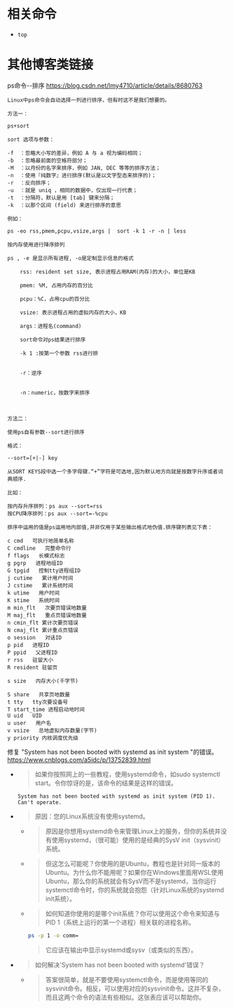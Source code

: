 
# 相关命令

- `top`

# 其他博客类链接

ps命令--排序 https://blog.csdn.net/lmy4710/article/details/8680763
```
Linux中ps命令会自动选择一列进行排序，但有时这不是我们想要的。

方法一：

ps+sort

sort 选项与参数：

-f  ：忽略大小写的差异，例如 A 与 a 视为编码相同；
-b  ：忽略最前面的空格符部分；
-M  ：以月份的名字来排序，例如 JAN, DEC 等等的排序方法；
-n  ：使用『纯数字』进行排序(默认是以文字型态来排序的)；
-r  ：反向排序；
-u  ：就是 uniq ，相同的数据中，仅出现一行代表；
-t  ：分隔符，默认是用 [tab] 键来分隔；
-k  ：以那个区间 (field) 来进行排序的意思

例如：

ps -eo rss,pmem,pcpu,vsize,args |  sort -k 1 -r -n | less

按内存使用进行降序排列

ps , -e 是显示所有进程, -o是定制显示信息的格式

    rss: resident set size, 表示进程占用RAM(内存)的大小，单位是KB

    pmem: %M, 占用内存的百分比

    pcpu：%C，占用cpu的百分比

    vsize: 表示进程占用的虚拟内存的大小，KB

    args：进程名(command)

    sort命令对ps结果进行排序

    -k 1 :按第一个参数 rss进行排


    -r：逆序


    -n：numeric，按数字来排序



方法二：

使用ps自有参数--sort进行排序

格式：

--sort=[+|-] key

从SORT KEYS段中选一个多字母键.“+”字符是可选地,因为默认地方向就是按数字升序或者词典顺序.

比如：

按内存升序排列：ps aux --sort=rss 
按CPU降序排列：ps aux --sort=-%cpu

排序中运用的值是ps运用地内部值,并非仅用于某些输出格式地伪值.排序键列表见下表：

c cmd   可执行地简单名称 
C cmdline   完整命令行 
f flags   长模式标志 
g pgrp   进程地组ID 
G tpgid   控制tty进程组ID 
j cutime   累计用户时间 
J cstime   累计系统时间 
k utime   用户时间 
K stime   系统时间 
m min_flt   次要页错误地数量 
M maj_flt   重点页错误地数量 
n cmin_flt 累计次要页错误 
N cmaj_flt 累计重点页错误 
o session   对话ID 
p pid   进程ID 
P ppid   父进程ID 
r rss   驻留大小 
R resident 驻留页 

s size   内存大小(千字节) 

S share   共享页地数量 
t tty   tty次要设备号 
T start_time 进程启动地时间 
U uid   UID
u user   用户名
v vsize   总地虚拟内存数量(字节) 
y priority 内核调度优先级
```

修复 "System has not been booted with systemd as init system "的错误。 https://www.cnblogs.com/a5idc/p/13752839.html
- > 如果你按照网上的一些教程，使用systemd命令，如sudo systemctl start。令你惊讶的是，该命令的结果是这样的错误。
  ```console
  System has not been booted with systemd as init system (PID 1). Can't operate.
  ```
- > 原因：您的Linux系统没有使用systemd。
  * > 原因是你想用systemd命令来管理Linux上的服务，但你的系统并没有使用systemd，（很可能）使用的是经典的SysV init（sysvinit）系统。
  * > 但这怎么可能呢？你使用的是Ubuntu，教程也是针对同一版本的Ubuntu。为什么你不能用呢？如果你在Windows里面用WSL使用Ubuntu，那么你的系统就会有SysV而不是systemd，当你运行systemctl命令时，你的系统就会抱怨（针对Linux系统的systemd init系统）。
  * > 如何知道你使用的是哪个init系统？你可以使用这个命令来知道与PID 1（系统上运行的第一个进程）相关联的进程名称。
    ```sh
    ps -p 1 -o comm=
    ```
    > 它应该在输出中显示systemd或sysv（或类似的东西）。
- > 如何解决'System has not been booted with systemd'错误？
  * > 答案很简单，就是不要使用systemctl命令，而是使用等同的sysvinit命令。相反，可以使用对应的sysvinit命令。这并不复杂，而且这两个命令的语法有些相似。这张表应该可以帮助你。
